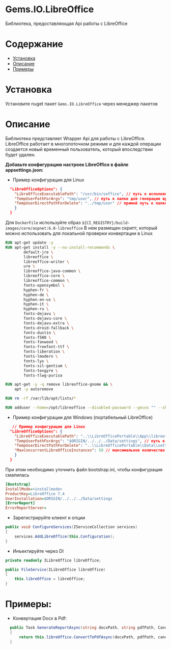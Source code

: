 # Gems.IO.LibreOffice
Библиотека, предоставляющая Api работы с LibreOffice

# Содержание
* [Установка](#установка)
* [Описание](#описание)
* [Примеры](#примеры)

# Установка
Установите nuget пакет `Gems.IO.LibreOffice` через менеджер пакетов

# Описание
Библиотека представляет Wrapper Api для работы с LibreOffice. LibreOffice работает в многопоточном режиме и для каждой операции создается новый временный пользователь, который впоследствии будет удален.

**Добавьте конфигурацию настроек LibreOffice в файле appsettings.json:**
- Пример конфигурации для Linux
```json
  "LibreOfficeOptions": {
    "LibreOfficeExecutablePath": "/usr/bin/soffice", // путь к исполняемому файлу LibreOffice.
    "TempUserPathForArgs": "tmp/user", // путь к папке для генерации временных пользователей LibreOffice для аргументов команды.
    "TempUserDirectPathForDelete": "../tmp/user" // прямой путь к папке для удаления сгенерированных временных пользователей LibreOffice.
    }
  }
```
Для `DockerFile` используйте образ `${CI_REGISTRY}/build-images/core/aspnet:6.0-libreoffice`
В нем размещен скрипт, который можно использовать для локальной проверки конвертации в Linux
```dockerfile
RUN apt-get update -y
RUN apt-get install -y --no-install-recommends \
        default-jre \
		libreoffice \
		libreoffice-writer \
		ure \
		libreoffice-java-common \
		libreoffice-core \
		libreoffice-common \
		fonts-opensymbol \
		hyphen-fr \
		hyphen-de \
		hyphen-en-us \
		hyphen-it \
		hyphen-ru \
		fonts-dejavu \
		fonts-dejavu-core \
		fonts-dejavu-extra \
		fonts-droid-fallback \
		fonts-dustin \
		fonts-f500 \
		fonts-fanwood \
		fonts-freefont-ttf \
		fonts-liberation \
		fonts-lmodern \
		fonts-lyx \
		fonts-sil-gentium \
		fonts-texgyre \
		fonts-tlwg-purisa 

RUN apt-get -y -q remove libreoffice-gnome && \
	apt -y autoremove

RUN rm -rf /var/lib/apt/lists/*

RUN adduser --home=/opt/libreoffice --disabled-password --gecos "" --shell=/bin/bash libreoffice
```
- Пример конфигурации для Windows (портабельный LibreOffice)
```json
   // Пример конфигурации для Linux
  "LibreOfficeOptions": {
    "LibreOfficeExecutablePath": "..\\LibreOfficePortable\\App\\libreoffice\\program\\soffice.exe", // путь к исполняемому файлу LibreOffice.
    "TempUserPathForArgs": "$ORIGIN/../../../Data/settings", // путь к папке для генерации временных пользователей LibreOffice для аргументов команды.
    "TempUserDirectPathForDelete": "..\\LibreOfficePortable\\Data\\settings", // прямой путь к папке для удаления сгенерированных временных пользователей LibreOffice.
    "MaxConcurrentLibreOfficeInstances": 50 // максимальное количество параллельно запущенных экземпляров LibreOffice.
    }
  }
```
При этом необходимо уточнить файл bootstrap.ini, чтобы конфигурация смапилась
```ini
[Bootstrap]
InstallMode=<installmode>
ProductKey=LibreOffice 7.4
UserInstallation=$ORIGIN/../../../Data/settings
[ErrorReport]
ErrorReportServer=
```

- Зарегистрируйте клиент и опции
```csharp
public void ConfigureServices(IServiceCollection services)
{
    services.AddLibreOffice(this.Configuration);
}
```
- Инъектируйте через DI
```csharp
private readonly ILibreOffice libreOffice;

public FileService(ILibreOffice libreOffice)
{
    this.libreOffice = libreOffice;
}
````

# Примеры:
- Конвертация Docx в Pdf:
```csharp
  public Task GenerateReportAsync(string docxPath, string pdfPath, CancellationToken cancellationToken)
  {
      return this.libreOffice.ConvertToPdfAsync(docxPath, pdfPath, cancellationToken);
  }
```

